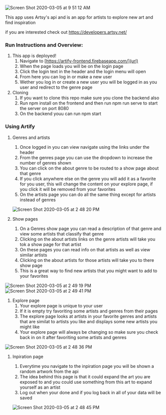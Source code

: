 ![Screen Shot 2020-03-05 at 9 51 12 AM](https://user-images.githubusercontent.com/17993120/76025035-5b471f00-5ee9-11ea-962c-2f75bdc9acaf.png)

This app uses Artsy's api and is an app for artists to explore new art and find inspiration

if you are interested check out https://developers.artsy.net/

### Run Instructions and Overview:

1. This app is deployed!
    1. Navigate to [https://artify-frontend.firebaseapp.com/](url)
    1. When the page loads you will be on the login page
    1. Click the login text in the header and the login menu will open
    1. From here you can log in or make a new user
    1. Wether you log in or create a new user you will be logged in as you user and redirect to the genre page
1. Cloning
    1. If you want to clone this repo make sure you clone the backend also
    1. Run npm install on the frontend and then run npm run serve to start the server on port 8080
    1. On the backend youu can run npm start

### Using Artify 

1. Genres and artists
    1. Once logged in you can view navigate using the links under the header
    1. From the genres page you can use the dropdown to increase the number of genres shown
    1. You can click on the about genre to be routed to a show page about that genre
    1. If you click anywhere else on the genre you will add it as a favorite for you user, this will change the content on your explore page, if you click it will be removed from your favorites
    1. On the artists page you can do all the same thing except for artists instead of genres
   
   ![Screen Shot 2020-03-05 at 2 48 20 PM](https://user-images.githubusercontent.com/17993120/76028891-b597ae00-5ef0-11ea-905b-cb5a81451362.png)

    
1. Show pages
    1. On a Genres show page you can read a description of that genre and view some artists that classify that genre
    1. Clicking on the about artists links on the genre artists will take you tok a show page for that artist
    1. On these pages you can read info on that artists as well as view similar artists
    1. Clicking on the about artists for those artists will take you to there show page
    1. This is a great way to find new artists that you might want to add to your favorites
    
![Screen Shot 2020-03-05 at 2 49 19 PM](https://user-images.githubusercontent.com/17993120/76028992-e4ae1f80-5ef0-11ea-97c4-848f7f77a6fd.png)
![Screen Shot 2020-03-05 at 2 49 41 PM](https://user-images.githubusercontent.com/17993120/76028997-e7a91000-5ef0-11ea-99ca-ab28e6b249a1.png)
    
1. Explore page
    1. Your explore page is unique to your user
    1. If it is empty try favoriting some artists and genres from their pages
    1. The explore page looks at artists in your favorite genres and artists that are similat to artists you like and displays some new artists you might like
    1. Your explore page will always be changing so make sure you check back in on it after favoriting some artists and genres

![Screen Shot 2020-03-05 at 2 48 36 PM](https://user-images.githubusercontent.com/17993120/76029054-fdb6d080-5ef0-11ea-89dc-cc402c4843f2.png)

1. Inpiration page
    1. Everytime you navigate to the inpiration page you will be shown a random artwork from the api
    1. The idea behind this page is that it could expand the art you are exposed to and you could use something from this art to expand yourself as an artist
    1. Log out when your done and if you log back in all of your data will be saved
    
    ![Screen Shot 2020-03-05 at 2 48 45 PM](https://user-images.githubusercontent.com/17993120/76029091-0d361980-5ef1-11ea-9499-3916053fc8ca.png)

    
